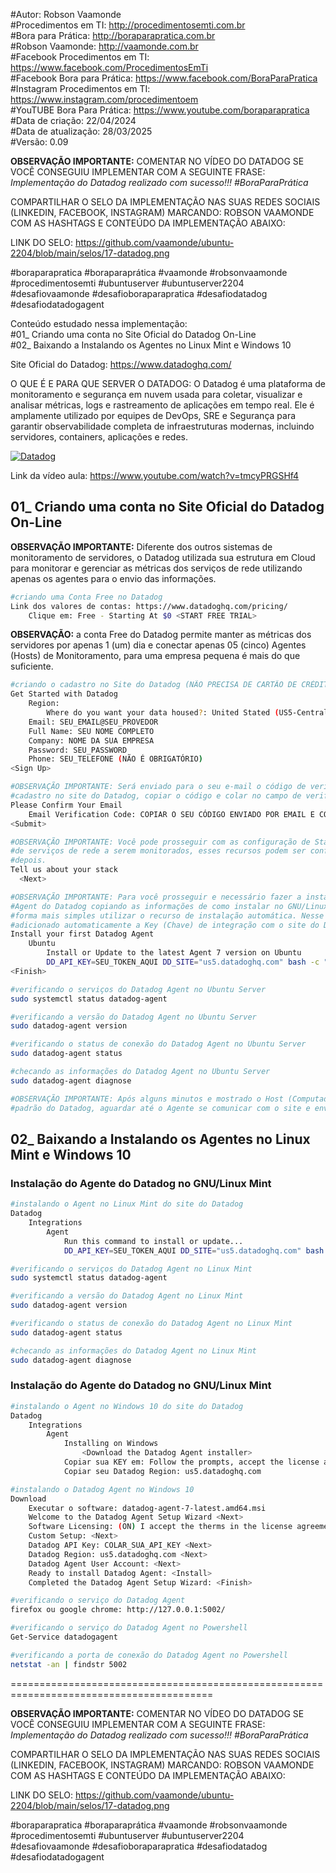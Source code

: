 #Autor: Robson Vaamonde<br>
#Procedimentos em TI: http://procedimentosemti.com.br<br>
#Bora para Prática: http://boraparapratica.com.br<br>
#Robson Vaamonde: http://vaamonde.com.br<br>
#Facebook Procedimentos em TI: https://www.facebook.com/ProcedimentosEmTi<br>
#Facebook Bora para Prática: https://www.facebook.com/BoraParaPratica<br>
#Instagram Procedimentos em TI: https://www.instagram.com/procedimentoem<br>
#YouTUBE Bora Para Prática: https://www.youtube.com/boraparapratica<br>
#Data de criação: 22/04/2024<br>
#Data de atualização: 28/03/2025<br>
#Versão: 0.09<br>

**OBSERVAÇÃO IMPORTANTE:** COMENTAR NO VÍDEO DO DATADOG SE VOCÊ CONSEGUIU IMPLEMENTAR COM A SEGUINTE FRASE: *Implementação do Datadog realizado com sucesso!!! #BoraParaPrática*

COMPARTILHAR O SELO DA IMPLEMENTAÇÃO NAS SUAS REDES SOCIAIS (LINKEDIN, FACEBOOK, INSTAGRAM) MARCANDO: ROBSON VAAMONDE COM AS HASHTAGS E CONTEÚDO DA IMPLEMENTAÇÃO ABAIXO: 

LINK DO SELO: https://github.com/vaamonde/ubuntu-2204/blob/main/selos/17-datadog.png

#boraparapratica #boraparaprática #vaamonde #robsonvaamonde #procedimentosemti #ubuntuserver 
#ubuntuserver2204 #desafiovaamonde #desafioboraparapratica #desafiodatadog #desafiodatadogagent

Conteúdo estudado nessa implementação:<br>
#01_ Criando uma conta no Site Oficial do Datadog On-Line<br>
#02_ Baixando a Instalando os Agentes no Linux Mint e Windows 10

Site Oficial do Datadog: https://www.datadoghq.com/<br>

O QUE É E PARA QUE SERVER O DATADOG: O Datadog é uma plataforma de monitoramento e segurança em nuvem usada para coletar, visualizar e analisar métricas, logs e rastreamento de aplicações em tempo real. Ele é amplamente utilizado por equipes de DevOps, SRE e Segurança para garantir observabilidade completa de infraestruturas modernas, incluindo servidores, containers, aplicações e redes.

[![Datadog](http://img.youtube.com/vi/tmcyPRGSHf4/0.jpg)](https://www.youtube.com/watch?v=tmcyPRGSHf4 "Datadog")

Link da vídeo aula: https://www.youtube.com/watch?v=tmcyPRGSHf4

## 01_ Criando uma conta no Site Oficial do Datadog On-Line<br>

**OBSERVAÇÃO IMPORTANTE:** Diferente dos outros sistemas de monitoramento de servidores, o Datadog utilizada sua estrutura em Cloud para monitorar e gerenciar as métricas dos serviços de rede utilizando apenas os agentes para o envio das informações.

```bash
#criando uma Conta Free no Datadog
Link dos valores de contas: https://www.datadoghq.com/pricing/
    Clique em: Free - Starting At $0 <START FREE TRIAL>
```

**OBSERVAÇÃO:** a conta Free do Datadog permite manter as métricas dos servidores por apenas 1 (um) dia e conectar apenas 05 (cinco) Agentes (Hosts) de Monitoramento, para uma empresa pequena é mais do que suficiente.

```bash
#criando o cadastro no Site do Datadog (NÃO PRECISA DE CARTÃO DE CRÉDITO)
Get Started with Datadog
    Region:
        Where do you want your data housed?: United Stated (US5-Central)
    Email: SEU_EMAIL@SEU_PROVEDOR
    Full Name: SEU NOME COMPLETO
    Company: NOME DA SUA EMPRESA
    Password: SEU_PASSWORD
    Phone: SEU_TELEFONE (NÃO É OBRIGATÓRIO)
<Sign Up>

#OBSERVAÇÃO IMPORTANTE: Será enviado para o seu e-mail o código de verificação do
#cadastro no site do Datadog, copiar o código e colar no campo de verificação.
Please Confirm Your Email
    Email Verification Code: COPIAR O SEU CÓDIGO ENVIADO POR EMAIL E COLAR NO CAMPO DE VERIFICAÇÃO
<Submit>

#OBSERVAÇÃO IMPORTANTE: Você pode prosseguir com as configuração de Stack (Pilha)
#de serviços de rede a serem monitorados, esses recursos podem ser configurados
#depois.
Tell us about your stack
  <Next>

#OBSERVAÇÃO IMPORTANTE: Para você prosseguir e necessário fazer a instalação do
#Agent do Datadog copiando as informações de como instalar no GNU/Linux, sendo a
#forma mais simples utilizar o recurso de instalação automática. Nesse método é
#adicionado automaticamente a Key (Chave) de integração com o site do Datadog.
Install your first Datadog Agent
    Ubuntu
        Install or Update to the latest Agent 7 version on Ubuntu
        DD_API_KEY=SEU_TOKEN_AQUI DD_SITE="us5.datadoghq.com" bash -c "$(curl -L https://s3.amazonaws.com/dd-agent/scripts/install_script_agent7.sh)"
<Finish>

#verificando o serviços do Datadog Agent no Ubuntu Server
sudo systemctl status datadog-agent

#verificando a versão do Datadog Agent no Ubuntu Server
sudo datadog-agent version

#verificando o status de conexão do Datadog Agent no Ubuntu Server
sudo datadog-agent status

#checando as informações do Datadog Agent no Ubuntu Server
sudo datadog-agent diagnose

#OBSERVAÇÃO IMPORTANTE: Após alguns minutos e mostrado o Host (Computador) no Dashboard
#padrão do Datadog, aguardar até o Agente se comunicar com o site e enviar as métricas.
```

## 02_ Baixando a Instalando os Agentes no Linux Mint e Windows 10

### Instalação do Agente do Datadog no GNU/Linux Mint 

```bash
#instalando o Agent no Linux Mint do site do Datadog
Datadog
    Integrations
        Agent
            Run this command to install or update...
            DD_API_KEY=SEU_TOKEN_AQUI DD_SITE="us5.datadoghq.com" bash -c "$(curl -L https://s3.amazonaws.com/dd-agent/scripts/install_script_agent7.sh)"

#verificando o serviços do Datadog Agent no Linux Mint
sudo systemctl status datadog-agent

#verificando a versão do Datadog Agent no Linux Mint
sudo datadog-agent version

#verificando o status de conexão do Datadog Agent no Linux Mint
sudo datadog-agent status

#checando as informações do Datadog Agent no Linux Mint
sudo datadog-agent diagnose
```

### Instalação do Agente do Datadog no GNU/Linux Mint 
```bash
#instalando o Agent no Windows 10 do site do Datadog
Datadog
    Integrations
        Agent
            Installing on Windows
                <Download the Datadog Agent installer>
            Copiar sua KEY em: Follow the prompts, accept the license agreement, and enter your Datadog API key
            Copiar seu Datadog Region: us5.datadoghq.com

#instalando o Datadog Agent no Windows 10
Download
    Executar o software: datadog-agent-7-latest.amd64.msi
    Welcome to the Datadog Agent Setup Wizard <Next>
    Software Licensing: (ON) I accept the therms in the license agreement. <Next>
    Custom Setup: <Next>
    Datadog API Key: COLAR_SUA_API_KEY <Next>
    Datadog Region: us5.datadoghq.com <Next>
    Datadog Agent User Account: <Next>
    Ready to install Datadog Agent: <Install>
    Completed the Datadog Agent Setup Wizard: <Finish>

#verificando o serviço do Datadog Agent
firefox ou google chrome: http://127.0.0.1:5002/

#verificando o serviço do Datadog Agent no Powershell
Get-Service datadogagent

#verificando a porta de conexão do Datadog Agent no Powershell
netstat -an | findstr 5002
```

=========================================================================================

**OBSERVAÇÃO IMPORTANTE:** COMENTAR NO VÍDEO DO DATADOG SE VOCÊ CONSEGUIU IMPLEMENTAR COM A SEGUINTE FRASE: *Implementação do Datadog realizado com sucesso!!! #BoraParaPrática*

COMPARTILHAR O SELO DA IMPLEMENTAÇÃO NAS SUAS REDES SOCIAIS (LINKEDIN, FACEBOOK, INSTAGRAM) MARCANDO: ROBSON VAAMONDE COM AS HASHTAGS E CONTEÚDO DA IMPLEMENTAÇÃO ABAIXO: 

LINK DO SELO: https://github.com/vaamonde/ubuntu-2204/blob/main/selos/17-datadog.png

#boraparapratica #boraparaprática #vaamonde #robsonvaamonde #procedimentosemti #ubuntuserver #ubuntuserver2204 #desafiovaamonde #desafioboraparapratica #desafiodatadog #desafiodatadogagent